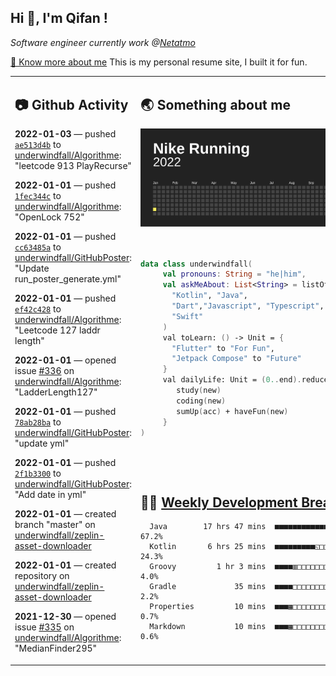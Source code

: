 <h2> Hi 👋, I'm Qifan ! </h2>
<p><em>Software engineer currently work @<a href="https://www.netatmo.com">Netatmo</a>
</em></p><p><a href="https://qifanyang.com/resume" target="_blank"> 🔭 Know more about me</a> This is my personal resume site, I built it for fun.</p>
<table><tr><td valign="top" rowspan="2">

 ## 📷 Github Activity
 <!-- githubActivity starts -->
  **2022-01-03** — pushed [`ae513d4b`](https://github.com/underwindfall/Algorithme/commit/ae513d4bc4366af2212a29369244df1bdb3457e0) to [underwindfall/Algorithme](https://api.github.com/repos/underwindfall/Algorithme): "leetcode 913 PlayRecurse"

  **2022-01-01** — pushed [`1fec344c`](https://github.com/underwindfall/Algorithme/commit/1fec344c0466790a5a5f0334643dfb2929cb58d7) to [underwindfall/Algorithme](https://api.github.com/repos/underwindfall/Algorithme): "OpenLock 752"

  **2022-01-01** — pushed [`cc63485a`](https://github.com/underwindfall/GitHubPoster/commit/cc63485ac0554a913ee58b807064927b1f3d0788) to [underwindfall/GitHubPoster](https://api.github.com/repos/underwindfall/GitHubPoster): "Update run_poster_generate.yml"

  **2022-01-01** — pushed [`ef42c428`](https://github.com/underwindfall/Algorithme/commit/ef42c428f54f38514ca9672134551fa23ad67cb2) to [underwindfall/Algorithme](https://api.github.com/repos/underwindfall/Algorithme): "Leetcode 127 laddr length"

  **2022-01-01** — opened issue [#336](https://api.github.com/repos/underwindfall/Algorithme/issues/336) on [underwindfall/Algorithme](https://api.github.com/repos/underwindfall/Algorithme): "LadderLength127"

  **2022-01-01** — pushed [`78ab28ba`](https://github.com/underwindfall/GitHubPoster/commit/78ab28ba456eff48819e65332b8a961706b5bdda) to [underwindfall/GitHubPoster](https://api.github.com/repos/underwindfall/GitHubPoster): "update yml"

  **2022-01-01** — pushed [`2f1b3300`](https://github.com/underwindfall/GitHubPoster/commit/2f1b3300d4f0091fa34cf487ecb92cb75b37761f) to [underwindfall/GitHubPoster](https://api.github.com/repos/underwindfall/GitHubPoster): "Add date in yml"

  **2022-01-01** — created branch "master" on [underwindfall/zeplin-asset-downloader](https://api.github.com/repos/underwindfall/zeplin-asset-downloader)

  **2022-01-01** — created repository on [underwindfall/zeplin-asset-downloader](https://api.github.com/repos/underwindfall/zeplin-asset-downloader)

  **2021-12-30** — opened issue [#335](https://api.github.com/repos/underwindfall/Algorithme/issues/335) on [underwindfall/Algorithme](https://api.github.com/repos/underwindfall/Algorithme): "MedianFinder295"
 <!-- githubActivity ends -->
 </td><td valign="top">

 ## 🌏 Something about me
 <!-- profile starts -->
 <a href="https://github.com/underwindfall" width="100%">
   <img src="https://github.com/underwindfall/GitHubPoster/blob/main/examples/nike.svg"/>
 </a>
 <br/>
 <br/>
 <br/>

 ```kotlin
 data class underwindfall(
      val pronouns: String = "he|him",
      val askMeAbout: List<String> = listOf(
        "Kotlin", "Java",
        "Dart","Javascript", "Typescript",
        "Swift"
      )
      val toLearn: () -> Unit = {
        "Flutter" to "For Fun",
        "Jetpack Compose" to "Future"
      }
      val dailyLife: Unit = (0..end).reduce { acc, new ->
         study(new)
         coding(new)
         sumUp(acc) + haveFun(new)
      }
 )
 ```
 <!-- profile ends -->
 </td></tr><tr><td valign="top">

 ## 🏊‍♂️ <a href="https://gist.github.com/underwindfall/377ee88ba1fabd1e93516e48ca9c61eb" target="_blank">Weekly Development Breakdown</a>
  <!-- codeTime starts -->
  ```text
    Java        17 hrs 47 mins  ■■■■■■■■■■■■■■■■■■■▥□□□□  67.2%
    Kotlin       6 hrs 25 mins  ■■■■■■■■■◱□□□□□□□□□□□□□□  24.3%
    Groovy         1 hr 3 mins  ■■■■▥□□□□□□□□□□□□□□□□□□□   4.0%
    Gradle             35 mins  ■■■■□□□□□□□□□□□□□□□□□□□□   2.2%
    Properties         10 mins  ■■■▦□□□□□□□□□□□□□□□□□□□□   0.7%
    Markdown           10 mins  ■■■▦□□□□□□□□□□□□□□□□□□□□   0.6%
  ```
  <!-- codeTime starts -->
  </td></tr></table>